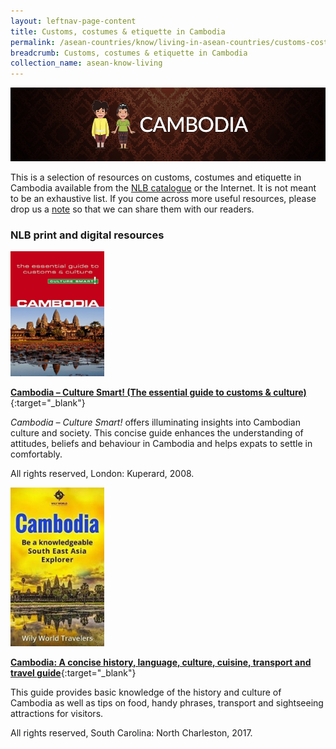 ```yaml
---
layout: leftnav-page-content
title: Customs, costumes & etiquette in Cambodia
permalink: /asean-countries/know/living-in-asean-countries/customs-costumes-etiquette-in-cambodia/
breadcrumb: Customs, costumes & etiquette in Cambodia
collection_name: asean-know-living
---
```


<img src="/images/asean-living/Customs-Cambodia.jpg" alt="Customs in Brunei banner" style="width:800px;" />

This is a selection of resources on customs, costumes and etiquette in Cambodia available from the  [NLB catalogue](http://catalogue.nlb.gov.sg/) or the Internet.  It is not meant to be an exhaustive list. If you come across more useful resources, please drop us a [note](http://www.eyeonasia.sg/contact/) so that we can share them with our readers.

### **NLB print and digital resources**

<img src="/images/book-covers/Cambodia-Culture-Smart.jpg" style="width:150px;" />

[**Cambodia – Culture Smart! (The essential guide to customs & culture)**](http://eservice.nlb.gov.sg/item_holding.aspx?bid=13110838){:target="_blank"}

*Cambodia – Culture Smart!* offers illuminating insights into Cambodian culture and society. This concise guide enhances the understanding of attitudes, beliefs and behaviour in Cambodia and helps expats to settle in comfortably.

All rights reserved, London: Kuperard, 2008.

<img src="/images/book-covers/Cambodia-A-concise-history-language-culture-cuisine-transport-and-travel-guide.jpg" style="width:150px;" />

[**Cambodia: A concise history, language, culture, cuisine, transport and travel guide**](http://eservice.nlb.gov.sg/item_holding.aspx?bid=202889698){:target="_blank"}

This guide provides basic knowledge of the history and culture of Cambodia as well as tips on food, handy phrases, transport and sightseeing attractions for visitors.

All rights reserved, South Carolina: North Charleston, 2017.